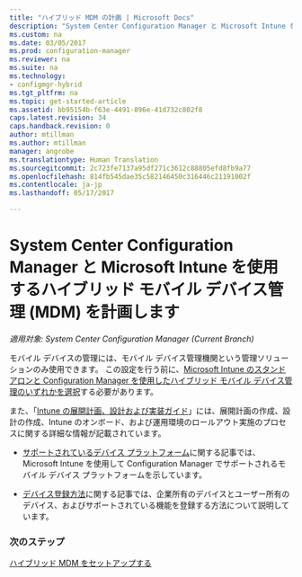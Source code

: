 ```yaml
---
title: "ハイブリッド MDM の計画 | Microsoft Docs"
description: "System Center Configuration Manager と Microsoft Intune を使用するハイブリッド モバイル デバイス管理を計画します。"
ms.custom: na
ms.date: 03/05/2017
ms.prod: configuration-manager
ms.reviewer: na
ms.suite: na
ms.technology:
- configmgr-hybrid
ms.tgt_pltfrm: na
ms.topic: get-started-article
ms.assetid: bb95154b-f63e-4491-896e-41d732c802f8
caps.latest.revision: 34
caps.handback.revision: 0
author: mtillman
ms.author: mtillman
manager: angrobe
ms.translationtype: Human Translation
ms.sourcegitcommit: 2c723fe7137a95df271c3612c88805efd8fb9a77
ms.openlocfilehash: 814fb545dae35c582146450c316446c21191002f
ms.contentlocale: ja-jp
ms.lasthandoff: 05/17/2017

---
```

# <a name="plan-for-hybrid-mobile-device-management-mdm-with-system-center-configuration-manager-and-microsoft-intune"></a>System Center Configuration Manager と Microsoft Intune を使用するハイブリッド モバイル デバイス管理 (MDM) を計画します

*適用対象: System Center Configuration Manager (Current Branch)*

モバイル デバイスの管理には、モバイル デバイス管理機関という管理ソリューションのみ使用できます。 この設定を行う前に、[Microsoft Intune のスタンドアロンと Configuration Manager を使用したハイブリッド モバイル デバイス管理のいずれかを選択](../understand/choose-between-standalone-intune-and-hybrid-mobile-device-management.md)する必要があります。

また、「[Intune の展開計画、設計および実装ガイド](https://docs.microsoft.com/en-us/intune/plan-design/introduction)」には、展開計画の作成、設計の作成、Intune のオンボード、および運用環境のロールアウト実施のプロセスに関する詳細な情報が記載されています。

- [サポートされているデバイス プラットフォーム](supported-device-platforms-for-hybrid.md)に関する記事では、Microsoft Intune を使用して Configuration Manager でサポートされるモバイル デバイス プラットフォームを示しています。

- [デバイス登録方法](device-enrollment-methods.md)に関する記事では、企業所有のデバイスとユーザー所有のデバイス、およびサポートされている機能を登録する方法について説明しています。


### <a name="next-steps"></a>次のステップ
 [ハイブリッド MDM をセットアップする](../deploy-use/setup-hybrid-mdm.md)

